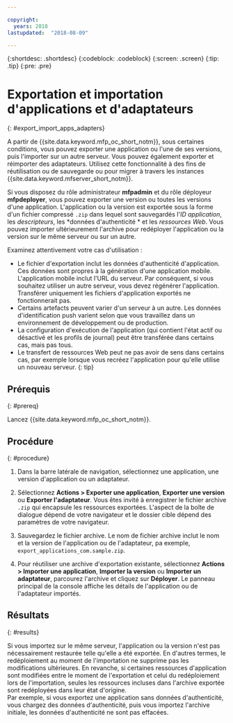 ```yaml
---

copyright:
  years: 2018
lastupdated:  "2018-08-09"

---
```


{:shortdesc: .shortdesc}
{:codeblock: .codeblock}
{:screen: .screen}
{:tip: .tip}
{:pre: .pre}

# Exportation et importation d'applications et d'adaptateurs 
{: #export_import_apps_adapters}

A partir de {{site.data.keyword.mfp_oc_short_notm}}, sous certaines conditions, vous pouvez exporter une application ou l'une de ses versions, puis l'importer sur un autre serveur. Vous pouvez également exporter et réimporter des adaptateurs. Utilisez cette fonctionnalité à des fins de réutilisation ou de sauvegarde ou pour migrer à travers les instances {{site.data.keyword.mfserver_short_notm}}.

Si vous disposez du rôle administrateur **mfpadmin** et du rôle déployeur **mfpdeployer**, vous pouvez exporter une version ou toutes les versions d'une application. L'application ou la version est exportée sous la forme d'un fichier compressé `.zip` dans lequel sont sauvegardés l'*ID application*, les *descripteurs*, les *données d'authenticité * et les *ressources Web*. Vous pouvez importer ultérieurement l'archive pour redéployer l'application ou la version sur le même serveur ou sur un autre. 

Examinez attentivement votre cas d'utilisation : 
* Le fichier d'exportation inclut les données d'authenticité d'application. Ces données sont propres à la génération d'une application mobile. L'application mobile inclut l'URL du serveur. Par conséquent, si vous souhaitez utiliser un autre serveur, vous devez régénérer l'application. Transférer uniquement les fichiers d'application exportés ne fonctionnerait pas. 
* Certains artefacts peuvent varier d'un serveur à un autre. Les données d'identification push varient selon que vous travaillez dans un environnement de développement ou de production.
* La configuration d'exécution de l'application (qui contient l'état actif ou désactivé et les profils de journal) peut être transférée dans certains cas, mais pas tous. 
* Le transfert de ressources Web peut ne pas avoir de sens dans certains cas, par exemple lorsque vous recréez l'application pour qu'elle utilise un nouveau serveur.
{: tip}

##  Prérequis
{: #prereq}

Lancez {{site.data.keyword.mfp_oc_short_notm}}.

##  Procédure
{: #procedure}

1.  Dans la barre latérale de navigation, sélectionnez une application, une version d'application ou un adaptateur. 

2.  Sélectionnez **Actions > Exporter une application**, **Exporter une version** ou **Exporter l'adaptateur**.
     Vous êtes invité à enregistrer le fichier archive `.zip` qui encapsule les ressources exportées. L'aspect de la boîte de dialogue dépend de votre navigateur et le dossier cible dépend des paramètres de votre navigateur. 

3.   Sauvegardez le fichier archive. Le nom de fichier archive inclut le nom et la version de l'application ou de l'adaptateur, pa exemple, `export_applications_com.sample.zip`.

4.   Pour réutiliser une archive d'exportation existante, sélectionnez **Actions > Importer une application**, **Importer la version** ou **Importer un adaptateur**, parcourez l'archive et cliquez sur **Déployer**.
      Le panneau principal de la console affiche les détails de l'application ou de l'adaptateur importés.

##    Résultats 
{: #results}

Si vous importez sur le même serveur, l'application ou la version n'est pas nécessairement restaurée telle qu'elle a été exportée. En d'autres termes, le redéploiement au moment de l'importation ne supprime pas les modifications ultérieures. En revanche, si certaines ressources d'application sont modifiées entre le moment de l'exportation et celui du redéploiement lors de l'importation, seules les ressources incluses dans l'archive exportée sont redéployées dans leur état d'origine. 
<br/>
Par exemple, si vous exportez une application sans données d'authenticité, vous chargez des données d'authenticité, puis vous importez l'archive initiale, les données d'authenticité ne sont pas effacées.
